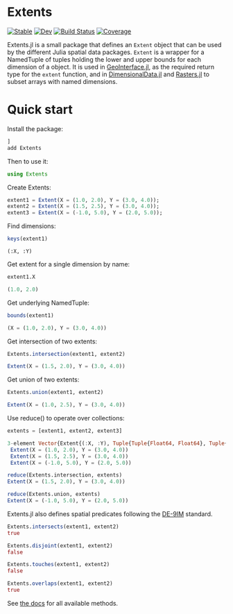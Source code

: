 # Extents

[![Stable](https://img.shields.io/badge/docs-stable-blue.svg)](https://rafaqz.github.io/Extents.jl/stable)
[![Dev](https://img.shields.io/badge/docs-dev-blue.svg)](https://rafaqz.github.io/Extents.jl/dev)
[![Build Status](https://github.com/rafaqz/Extents.jl/actions/workflows/CI.yml/badge.svg?branch=main)](https://github.com/rafaqz/Extents.jl/actions/workflows/CI.yml?query=branch%3Amain)
[![Coverage](https://codecov.io/gh/rafaqz/Extents.jl/branch/main/graph/badge.svg)](https://codecov.io/gh/rafaqz/Extents.jl)

Extents.jl is a small package that defines an `Extent` object that can be used by the
different Julia spatial data packages. `Extent` is a wrapper for a NamedTuple of tuples
holding the lower and upper bounds for each dimension of a object. It is used in
[GeoInterface.jl](https://github.com/JuliaGeo/GeoInterface.jl/), as the required return type
for the `extent` function, and in [DimensionalData.jl](https://github.com/rafaqz/DimensionalData.jl)
and [Rasters.jl](https://github.com/rafaqz/Rasters.jl) to subset arrays with named dimensions.

# Quick start

Install the package:
```julia
]
add Extents
```

Then to use it:
```julia
using Extents
```

Create Extents:
```julia
extent1 = Extent(X = (1.0, 2.0), Y = (3.0, 4.0));
extent2 = Extent(X = (1.5, 2.5), Y = (3.0, 4.0));
extent3 = Extent(X = (-1.0, 5.0), Y = (2.0, 5.0));
```

Find dimensions:
```julia
keys(extent1)
```
```
(:X, :Y)
```

Get extent for a single dimension by name:
```julia
extent1.X
```
```julia
(1.0, 2.0)
```

Get underlying NamedTuple:
```julia
bounds(extent1)
```
```julia
(X = (1.0, 2.0), Y = (3.0, 4.0))
```

Get intersection of two extents:
```julia
Extents.intersection(extent1, extent2)
```
```julia
Extent(X = (1.5, 2.0), Y = (3.0, 4.0))
```

Get union of two extents:
```julia
Extents.union(extent1, extent2)
```
```julia
Extent(X = (1.0, 2.5), Y = (3.0, 4.0))
```

Use reduce() to operate over collections:
```julia
extents = [extent1, extent2, extent3]
```
```julia
3-element Vector{Extent{(:X, :Y), Tuple{Tuple{Float64, Float64}, Tuple{Float64, Float64}}}}:
 Extent(X = (1.0, 2.0), Y = (3.0, 4.0))
 Extent(X = (1.5, 2.5), Y = (3.0, 4.0))
 Extent(X = (-1.0, 5.0), Y = (2.0, 5.0))
```
```julia
reduce(Extents.intersection, extents)
Extent(X = (1.5, 2.0), Y = (3.0, 4.0))
```
```julia
reduce(Extents.union, extents)
Extent(X = (-1.0, 5.0), Y = (2.0, 5.0))
```

Extents.jl also defines spatial predicates following the [DE-9IM](https://en.wikipedia.org/wiki/DE-9IM) standard.

```julia
Extents.intersects(extent1, extent2)
true

Extents.disjoint(extent1, extent2)
false

Extents.touches(extent1, extent2)
false

Extents.overlaps(extent1, extent2)
true
```

See [the docs](https://rafaqz.github.io/Extents.jl/stable) for all available methods.